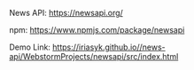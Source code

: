 News API: https://newsapi.org/

npm: https://www.npmjs.com/package/newsapi

Demo Link:
https://iriasyk.github.io//news-api/WebstormProjects/newsapi/src/index.html
